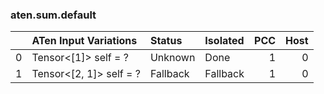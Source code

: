 ### aten.sum.default
|    | ATen Input Variations   | Status   | Isolated   |   PCC |   Host |
|---:|:------------------------|:---------|:-----------|------:|-------:|
|  0 | Tensor<[1]> self = ?    | Unknown  | Done       |     1 |      0 |
|  1 | Tensor<[2, 1]> self = ? | Fallback | Fallback   |     1 |      0 |

